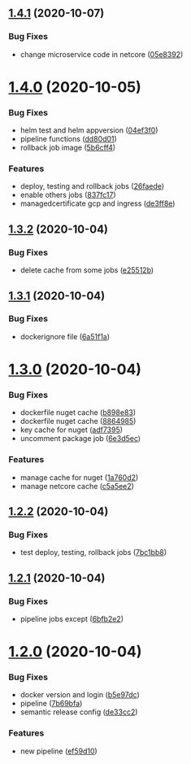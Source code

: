 ## [1.4.1](https://gitlab.com/apiservice-developments/testing-microservices/compare/v1.4.0...v1.4.1) (2020-10-07)


### Bug Fixes

* change microservice code in netcore ([05e8392](https://gitlab.com/apiservice-developments/testing-microservices/commit/05e8392eba6232ddbb36e4cb68b7bf46ae5be4c0))

# [1.4.0](https://gitlab.com/apiservice-developments/testing-microservices/compare/v1.3.2...v1.4.0) (2020-10-05)


### Bug Fixes

* helm test and helm appversion ([04ef3f0](https://gitlab.com/apiservice-developments/testing-microservices/commit/04ef3f04335d947f689a460971c7b48a6a2ef343))
* pipeline functions ([dd80d01](https://gitlab.com/apiservice-developments/testing-microservices/commit/dd80d012106396627150b6cec3559a4ba98c4c77))
* rollback job image ([5b6cff4](https://gitlab.com/apiservice-developments/testing-microservices/commit/5b6cff4e59e9eda9ea50b3810a4ca63708dc0903))


### Features

* deploy, testing and rollback jobs ([26faede](https://gitlab.com/apiservice-developments/testing-microservices/commit/26faededd40be8ed34db5d828c1a017f3c64585d))
* enable others jobs ([837fc17](https://gitlab.com/apiservice-developments/testing-microservices/commit/837fc1712ccfecc1f9350848f5194f6e6f492908))
* managedcertificate gcp and ingress ([de3ff8e](https://gitlab.com/apiservice-developments/testing-microservices/commit/de3ff8e410e91a8bf27691677c6f3bb0dbdb7f49))

## [1.3.2](https://gitlab.com/apiservice-developments/testing-microservices/compare/v1.3.1...v1.3.2) (2020-10-04)


### Bug Fixes

* delete cache from some jobs ([e25512b](https://gitlab.com/apiservice-developments/testing-microservices/commit/e25512b45ce3e17db67faa31843ef99ebfe43383))

## [1.3.1](https://gitlab.com/apiservice-developments/testing-microservices/compare/v1.3.0...v1.3.1) (2020-10-04)


### Bug Fixes

* dockerignore file ([6a51f1a](https://gitlab.com/apiservice-developments/testing-microservices/commit/6a51f1af7e3bcfbe1b5b3a4cc5d4322660dea81d))

# [1.3.0](https://gitlab.com/apiservice-developments/testing-microservices/compare/v1.2.2...v1.3.0) (2020-10-04)


### Bug Fixes

* dockerfile nuget cache ([b898e83](https://gitlab.com/apiservice-developments/testing-microservices/commit/b898e83148af75bb1cb3a85dbbb4bb3ed1d998f0))
* dockerfile nuget cache ([8864985](https://gitlab.com/apiservice-developments/testing-microservices/commit/88649854dc2b0f4839ea50ee8c94b557ae21c254))
* key cache for nuget ([adf7395](https://gitlab.com/apiservice-developments/testing-microservices/commit/adf7395b2fca8a9b574bad1ba1cf7465ccb890c9))
* uncomment package job ([6e3d5ec](https://gitlab.com/apiservice-developments/testing-microservices/commit/6e3d5ecb88e039fc04669beee7428aefbb18f520))


### Features

* manage cache for nuget ([1a760d2](https://gitlab.com/apiservice-developments/testing-microservices/commit/1a760d23b60539a158bcbca5ad097f003067f974))
* manage netcore cache ([c5a5ee2](https://gitlab.com/apiservice-developments/testing-microservices/commit/c5a5ee2857d2367e1b3481103b255fc2218b3264))

## [1.2.2](https://gitlab.com/apiservice-developments/testing-microservices/compare/v1.2.1...v1.2.2) (2020-10-04)


### Bug Fixes

* test deploy, testing, rollback jobs ([7bc1bb8](https://gitlab.com/apiservice-developments/testing-microservices/commit/7bc1bb8b648b1b6f8e61a7812e7a284c3c529f30))

## [1.2.1](https://gitlab.com/apiservice-developments/testing-microservices/compare/v1.2.0...v1.2.1) (2020-10-04)


### Bug Fixes

* pipeline jobs except ([6bfb2e2](https://gitlab.com/apiservice-developments/testing-microservices/commit/6bfb2e2be6e13d7052ba99294780f5b6afd9ab61))

# [1.2.0](https://gitlab.com/apiservice-developments/testing-microservices/compare/v1.1.0...v1.2.0) (2020-10-04)


### Bug Fixes

* docker version and login ([b5e97dc](https://gitlab.com/apiservice-developments/testing-microservices/commit/b5e97dc5b55ca7f44aaa3a1bb1a35ba9cc4c94ed))
* pipeline ([7b69bfa](https://gitlab.com/apiservice-developments/testing-microservices/commit/7b69bfa2cfa12c09e12571fad12acd48e29be04f))
* semantic release config ([de33cc2](https://gitlab.com/apiservice-developments/testing-microservices/commit/de33cc232fee35d4c9d49312e87960eb567d3e9d))


### Features

* new pipeline ([ef59d10](https://gitlab.com/apiservice-developments/testing-microservices/commit/ef59d105df58b605446d2e7621f08722871000c5))
